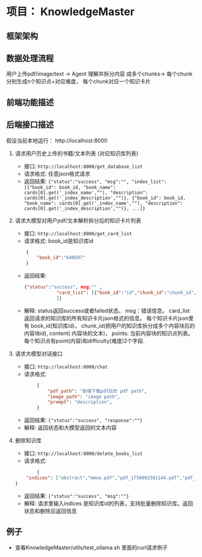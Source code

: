 # 项目： KnowledgeMaster
## 框架架构


## 数据处理流程
用户上传pdf/image/text -> Agent 理解并拆分内容 成多个chunks-> 每个chunk 分别生成n个知识点+对应难度， 每个chunk对应一个知识卡片

## 前端功能描述

## 后端接口描述
假设当前本地运行： http://localhost:8000
1. 请求用户历史上传的书籍/文本列表 (对应知识库列表)
    - 接口:  ```http://localhost:8000/get_database_list```
    - 请求格式: 任意json格式请求
    - 返回结果: ``` {"status":"success", "msg":"", "index_list":[{"book_id": book_id, "book_name": cards[0].get('_index_name',""), "description":  cards[0].get('_index_description',"")}, {"book_id": book_id, "book_name": cards[0].get('_index_name',""), "description":  cards[0].get('_index_description',"")}, ...]} ```




2. 请求大模型对用户pdf/文本解析拆分后的知识卡片列表
    - 接口:  ```http://localhost:8000/get_card_list```
    - 请求格式:  book_id是知识库id
    ```json
        {
            "book_id":"640507"
        }
    ```
    - 返回结果: 
        ```json
        {"status":"success", msg:"" ,
                    "card_list": [{"book_id":"id","chunk_id":"chunk_id", "content": "content" ,"points":[{"point":"", "difficulty"},{"point":"", "difficulty"}]},
                    ]}
        ```
    - 解释: status返回success或者failed状态。 msg：错误信息。 card_list 返回请求的知识库的所有知识卡片json格式的信息。 每个知识卡片json里有 book_id(知识库id)， chunk_id(把用户的知识库拆分成多个内容块后的内容块id), content( 内容块的文本)， points: 当前内容块的知识点列表。 每个知识点有point(内容)和difficulty(难度)2个字段.



3. 请求大模型对话接口
    - 接口:  ```http://localhost:8000/chat```
    - 请求格式: 
    ```json
            {
                "pdf_path": "前端下载pdf后的 pdf path",
                "image_path": "image path",
                "prompt": "description",
            }
    ```
    - 返回结果: ``` {"status":"success", "response":""} ```
    - 解释: 返回状态和大模型返回的文本内容


4. 删除知识库
    - 接口:  ```http://localhost:8000/delete_books_list```
    - 请求格式: 
    ```json
            {
        "indices": ["abstract","mmoe.pdf","pdf_1756002381144.pdf","pdf_1756003036115.pdf","pdf_1756003874791.pdf","pdf_1756012414300.pdf"]
    }
    ```
    - 返回结果: ``` {"status":"success", "msg":""} ```
    - 解释: 请求里输入indices 是知识库id的列表，支持批量删除知识库。返回状态和删除后返回信息

## 例子
- 查看KnowledgeMaster/utils/test_ollama.sh 里面的curl请求例子